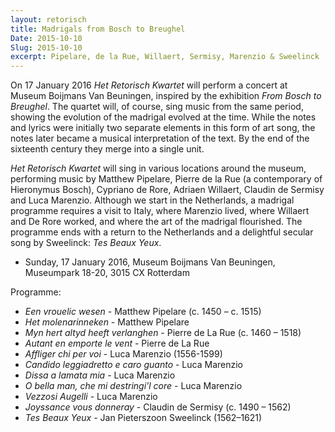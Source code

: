 ```yaml
---
layout: retorisch
title: Madrigals from Bosch to Breughel
Date: 2015-10-10
Slug: 2015-10-10
excerpt: Pipelare, de la Rue, Willaert, Sermisy, Marenzio & Sweelinck
---
```


On 17 January 2016 _Het Retorisch Kwartet_ will perform a concert at Museum Boijmans Van Beuningen, inspired by the exhibition _From Bosch to Breughel_. The quartet will, of course, sing music from the same period, showing the evolution of the madrigal evolved at the time. While the notes and lyrics were initially two separate elements in this form of art song, the notes later became a musical interpretation of the text. By the end of the sixteenth century they merge into a single unit.

_Het Retorisch Kwartet_ will sing in various locations around the museum, performing music by Matthew Pipelare, Pierre de la Rue (a contemporary of Hieronymus Bosch), Cypriano de Rore, Adriaen Willaert, Claudin de Sermisy and Luca Marenzio. Although we start in the Netherlands, a madrigal programme requires a visit to Italy, where Marenzio lived, where Willaert and De Rore worked, and where the art of the madrigal flourished. The programme ends with a return to the Netherlands and a delightful secular song by Sweelinck: _Tes Beaux Yeux_.

* Sunday, 17 January 2016, Museum Boijmans Van Beuningen, Museumpark 18-20, 3015 CX Rotterdam

Programme:

* _Een vrouelic wesen_ - Matthew Pipelare (c. 1450 – c. 1515)
* _Het molenarinneken_ - Matthew Pipelare
* _Myn hert altyd heeft verlanghen_ - Pierre de La Rue (c. 1460 – 1518)
* _Autant en emporte le vent_ - Pierre de La Rue
* _Affliger chi per voi_ - Luca Marenzio (1556-1599)
* _Candido leggiadretto e caro guanto_ - Luca Marenzio
* _Dissa a lamata mia_ - Luca Marenzio
* _O bella man, che mi destringi'l core_ - Luca Marenzio
* _Vezzosi Augelli_ - Luca Marenzio
* _Joyssance vous donneray_ - Claudin de Sermisy (c. 1490 – 1562)
* _Tes Beaux Yeux_ - Jan Pieterszoon Sweelinck (1562–1621)
